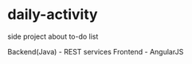 daily-activity
==============

side project about to-do list

Backend(Java) - REST services
Frontend	  - AngularJS
